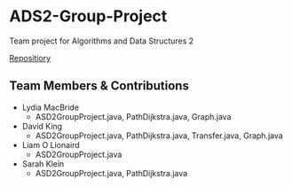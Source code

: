 # ADS2-Group-Project
Team project for Algorithms and Data Structures 2

[Repositiory](https://github.com/LydiaUwU/ADS2-Group-Project)

## Team Members & Contributions
* Lydia MacBride
  * ASD2GroupProject.java, PathDijkstra.java, Graph.java
* David King 
  * ASD2GroupProject.java, PathDijkstra.java, Transfer.java, Graph.java
* Liam O Lionaird 
  * ASD2GroupProject.java
* Sarah Klein
  * ASD2GroupProject.java, PathDijkstra.java

